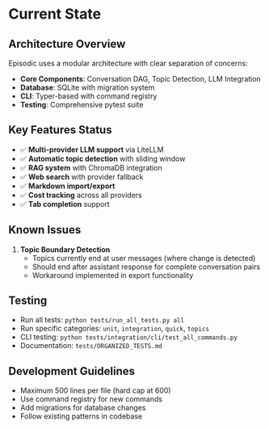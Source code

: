 # Current State

## Architecture Overview

Episodic uses a modular architecture with clear separation of concerns:

- **Core Components**: Conversation DAG, Topic Detection, LLM Integration
- **Database**: SQLite with migration system
- **CLI**: Typer-based with command registry
- **Testing**: Comprehensive pytest suite

## Key Features Status

- ✅ **Multi-provider LLM support** via LiteLLM
- ✅ **Automatic topic detection** with sliding window
- ✅ **RAG system** with ChromaDB integration
- ✅ **Web search** with provider fallback
- ✅ **Markdown import/export**
- ✅ **Cost tracking** across all providers
- ✅ **Tab completion** support

## Known Issues

1. **Topic Boundary Detection**
   - Topics currently end at user messages (where change is detected)
   - Should end after assistant response for complete conversation pairs
   - Workaround implemented in export functionality

## Testing

- Run all tests: `python tests/run_all_tests.py all`
- Run specific categories: `unit`, `integration`, `quick`, `topics`
- CLI testing: `python tests/integration/cli/test_all_commands.py`
- Documentation: `tests/ORGANIZED_TESTS.md`

## Development Guidelines

- Maximum 500 lines per file (hard cap at 600)
- Use command registry for new commands
- Add migrations for database changes
- Follow existing patterns in codebase